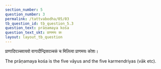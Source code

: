 ```yaml
---
section_number: 5
question_number: 3
permalink: /tattvabodha/05/03
tb_question_id: tb_question_5.3
question_text: prāṇamaya kośa
question_text_skt: प्राणमयः कः
layout: layout_tb_question
---
```


<!-- skt-start -->

प्राणादिपञ्चवायवो वागादीन्द्रियपञ्चकं च मिलित्वा प्राणमयः कोशः।

<!-- skt-end -->

<!-- eng-start -->

The prāṇamaya kośa is the five vāyus 
and the five karmendriyas (vāk etc).
<!-- eng-end -->
